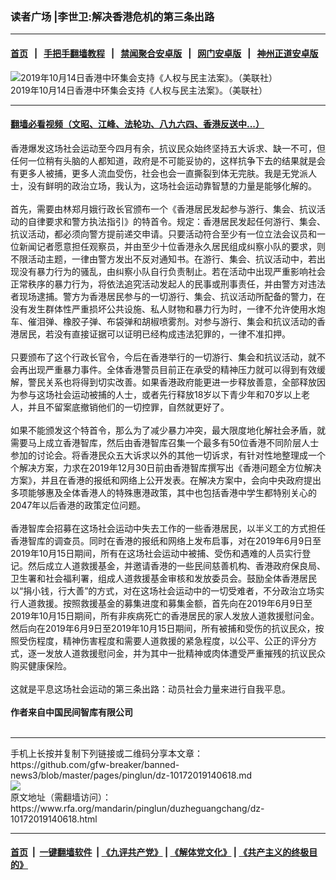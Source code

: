### 读者广场 |李世卫:解决香港危机的第三条出路
------------------------

#### [首页](https://github.com/gfw-breaker/banned-news3/blob/master/README.md) &nbsp;&nbsp;|&nbsp;&nbsp; [手把手翻墙教程](https://github.com/gfw-breaker/guides/wiki) &nbsp;&nbsp;|&nbsp;&nbsp; [禁闻聚合安卓版](https://github.com/gfw-breaker/bn-android) &nbsp;&nbsp;|&nbsp;&nbsp; [网门安卓版](https://github.com/oGate2/oGate) &nbsp;&nbsp;|&nbsp;&nbsp; [神州正道安卓版](https://github.com/SzzdOgate/update) 



<div id="headerimg">
 <img alt="2019年10月14日香港中环集会支持《人权与民主法案》。（美联社）" src="https://www.rfa.org/mandarin/Xinwen/2-10142019091629.html/AP_19287457702713.jpg/@@images/255aca73-54d8-4a09-a727-542ea9e82c6b.jpeg" title="2019年10月14日香港中环集会支持《人权与民主法案》。（美联社）"/>
 <div id="headerimgcontents">
  <div id="headerimgcaption">
   <span>
    2019年10月14日香港中环集会支持《人权与民主法案》。（美联社）
   </span>
   <!-- zoomattribute -->
  </div>
  <!-- headerimgcaption -->
 </div>
 <!-- headerimagecontents -->
</div>

<hr/>


#### [翻墙必看视频（文昭、江峰、法轮功、八九六四、香港反送中...）](https://github.com/gfw-breaker/banned-news3/blob/master/pages/links.md)

<div id="storytext">
 <div>
  <div class="slot_header">
  </div>
 </div>
 <p>
  香港爆发这场社会运动至今四月有余，抗议民众始终坚持五大诉求、缺一不可，但任何一位稍有头脑的人都知道，政府是不可能妥协的，这样抗争下去的结果就是会有更多人被捕，更多人流血受伤，社会也会一直撕裂到体无完肤。我是无党派人士，没有鲜明的政治立场，我认为，这场社会运动靠智慧的力量是能够化解的。
  <br/>
  <br/>
  首先，需要由林郑月娥行政长官颁布一个《香港居民发起参与游行、集会、抗议活动的自律要求和警方执法指引》的特首令。规定：香港居民发起任何游行、集会、抗议活动，都必须向警方提前递交申请。只要活动符合至少有一位立法会议员和一位新闻记者愿意担任观察员，并由至少十位香港永久居民组成纠察小队的要求，则不限活动主题，一律由警方发出不反对通知书。在游行、集会、抗议活动中，若出现没有暴力行为的骚乱，由纠察小队自行负责制止。若在活动中出现严重影响社会正常秩序的暴力行为，将依法追究活动发起人的民事或刑事责任，并由警方对违法者现场逮捕。警方为香港居民参与的一切游行、集会、抗议活动所配备的警力，在没有发生群体性严重损坏公共设施、私人财物和暴力行为时，一律不允许使用水炮车、催泪弹、橡胶子弹、布袋弹和胡椒喷雾剂。对参与游行、集会和抗议活动的香港居民，若没有直接证据可以证明已经构成违法犯罪的，一律不准扣押。
  <br/>
  <br/>
  只要颁布了这个行政长官令，今后在香港举行的一切游行、集会和抗议活动，就不会再出现严重暴力事件。全体香港警员目前正在承受的精神压力就可以得到有效缓解，警民关系也将得到切实改善。如果香港政府能更进一步释放善意，全部释放因为参与这场社会运动被捕的人士，或者先行释放18岁以下青少年和70岁以上老人，并且不留案底撤销他们的一切控罪，自然就更好了。
  <br/>
  <br/>
  如果不能颁发这个特首令，那么为了减少暴力冲突，最大限度地化解社会矛盾，就需要马上成立香港智库，然后由香港智库召集一个最多有50位香港不同阶层人士参加的讨论会。将香港民众五大诉求以外的其他一切诉求，有针对性地整理成一个个解决方案，力求在2019年12月30日前由香港智库撰写出《香港问题全方位解决方案》，并且在香港的报纸和网络上公开发表。在解决方案中，会向中央政府提出多项能够惠及全体香港人的特殊惠港政策，其中也包括香港中学生都特别关心的2047年以后香港的政策定位问题。
  <br/>
  <br/>
  香港智库会招募在这场社会运动中失去工作的一些香港居民，以半义工的方式担任香港智库的调查员。同时在香港的报纸和网络上发布启事，对在2019年6月9日至2019年10月15日期间，所有在这场社会运动中被捕、受伤和遇难的人员实行登记。然后成立人道救援基金，并邀请香港的一些民间慈善机构、香港政府保良局、卫生署和社会福利署，组成人道救援基金审核和发放委员会。鼓励全体香港居民以“捐小钱，行大善”的方式，对在这场社会运动中的一切受难者，不分政治立场实行人道救援。按照救援基金的募集进度和募集金额，首先向在2019年6月9日至2019年10月15日期间，所有非疾病死亡的香港居民的家人发放人道救援慰问金。然后向在2019年6月9日至2019年10月15日期间，所有被捕和受伤的抗议民众，按照受伤程度，精神伤害程度和需要人道救援的紧急程度，以公平、公正的评分方式，逐一发放人道救援慰问金，并为其中一批精神或肉体遭受严重摧残的抗议民众购买健康保险。
  <br/>
  <br/>
  这就是平息这场社会运动的第三条出路：动员社会力量来进行自我平息。
  <br/>
  <br/>
  <b>
   作者来自中国民间智库有限公司
  </b>
  <br/>
  <br/>
 </p>
</div>

<hr/>
手机上长按并复制下列链接或二维码分享本文章：<br/>
https://github.com/gfw-breaker/banned-news3/blob/master/pages/pinglun/dz-10172019140618.md <br/>
<a href='https://github.com/gfw-breaker/banned-news3/blob/master/pages/pinglun/dz-10172019140618.md'><img src='https://github.com/gfw-breaker/banned-news3/blob/master/pages/pinglun/dz-10172019140618.md.png'/></a> <br/>
原文地址（需翻墙访问）：https://www.rfa.org/mandarin/pinglun/duzheguangchang/dz-10172019140618.html


------------------------
#### [首页](https://github.com/gfw-breaker/banned-news3/blob/master/README.md) &nbsp;|&nbsp; [一键翻墙软件](https://github.com/gfw-breaker/nogfw/blob/master/README.md) &nbsp;| [《九评共产党》](https://github.com/gfw-breaker/9ping.md/blob/master/README.md#九评之一评共产党是什么) | [《解体党文化》](https://github.com/gfw-breaker/jtdwh.md/blob/master/README.md) | [《共产主义的终极目的》](https://github.com/gfw-breaker/gczydzjmd.md/blob/master/README.md)


<img src='http://gfw-breaker.win/banned-news3/pages/pinglun/dz-10172019140618.md' width='0px' height='0px'/>